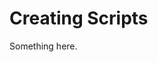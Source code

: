 [title]: # (Creating Scripts)
[tags]: # (XXX)
[priority]: # (2665)
# Creating Scripts
Something here.
